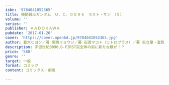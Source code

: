 ```yaml
---
isbn: '9784041052365'
title: 機動戦士ガンダム　Ｕ．Ｃ．００９６　ラスト・サン　（５）
volume: ''
series: ''
publisher: ＫＡＤＯＫＡＷＡ
pubdate: '2017-01-26'
cover: 'https://cover.openbd.jp/9784041052365.jpg'
author: 葛木ヒヨン／著 関西リョウジ／著 石渡マコト（ニトロプラス）／著 矢立肇・富野由悠季／企画
description: 宇宙世紀0096､G-FIRST完全体の前に新たな敵が！？
price: '580'
genre: ''
target: 一般
format: コミック
content: コミックス・劇画

---
```

